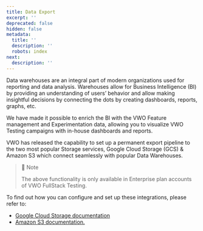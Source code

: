 ```yaml
---
title: Data Export
excerpt: ''
deprecated: false
hidden: false
metadata:
  title: ''
  description: ''
  robots: index
next:
  description: ''
---
```

Data warehouses are an integral part of modern organizations used for reporting and data analysis. Warehouses allow for Business Intelligence (BI) by providing an understanding of users’ behavior and allow making insightful decisions by connecting the dots by creating dashboards, reports, graphs, etc.

We have made it possible to enrich the BI with the VWO Feature management and Experimentation data, allowing you to visualize VWO Testing campaigns with in-house dashboards and reports.

VWO has released the capability to set up a permanent export pipeline to the two most popular Storage services, Google Cloud Storage (GCS) & Amazon S3 which connect seamlessly with popular Data Warehouses.

> 📘 Note
>
> The above functionality is only available in Enterprise plan accounts of VWO FullStack Testing.

To find out how you can configure and set up these integrations, please refer to:

* [Google Cloud Storage documentation](https://help.vwo.com/hc/en-us/articles/900006484803-Integrating-VWO-with-Google-Cloud-Storage)
* [Amazon S3 documentation.](https://help.vwo.com/hc/en-us/articles/900006485423-Integrating-VWO-with-Amazon-S3)
